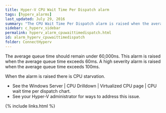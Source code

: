```yaml
---
title: Hyper-V CPU Wait Time Per Dispatch alarm
tags: [hyperv_alarms]
last_updated: July 29, 2016
summary: "The CPU Wait Time Per Dispatch alarm is raised when the average queue time for the virtual machine waiting for CPU to become available exceeds a threshold."
sidebar: c_hyperv_sidebar
permalink: hyperv_alarm_cpuwaittimedispatch.html
id: alarm_hyperv_cpuwaittimedispatch
folder: ConnectHyperv
---
```




The average queue time should remain under 60,000ns. This alarm is raised when the average queue time exceeds 60ms. A high severity alarm is raised when the average queue time exceeds 100ms.

When the alarm is raised there is CPU starvation.

*  See the Windows Server \| CPU Drilldown \| Virtualized CPU page \| CPU wait time per dispatch chart.
*  See your Hyper-V administrator for ways to address this issue.


{% include links.html %}
